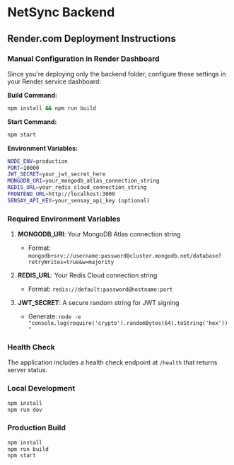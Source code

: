 # NetSync Backend

## Render.com Deployment Instructions

### Manual Configuration in Render Dashboard

Since you're deploying only the backend folder, configure these settings in your Render service dashboard:

**Build Command:**
```bash
npm install && npm run build
```

**Start Command:**
```bash
npm start
```

**Environment Variables:**
```bash
NODE_ENV=production
PORT=10000
JWT_SECRET=your_jwt_secret_here
MONGODB_URI=your_mongodb_atlas_connection_string
REDIS_URL=your_redis_cloud_connection_string
FRONTEND_URL=http://localhost:3000
SENSAY_API_KEY=your_sensay_api_key (optional)
```

### Required Environment Variables

1. **MONGODB_URI**: Your MongoDB Atlas connection string
   - Format: `mongodb+srv://username:password@cluster.mongodb.net/database?retryWrites=true&w=majority`

2. **REDIS_URL**: Your Redis Cloud connection string
   - Format: `redis://default:password@hostname:port`

3. **JWT_SECRET**: A secure random string for JWT signing
   - Generate: `node -e "console.log(require('crypto').randomBytes(64).toString('hex'))"`

### Health Check

The application includes a health check endpoint at `/health` that returns server status.

### Local Development

```bash
npm install
npm run dev
```

### Production Build

```bash
npm install
npm run build
npm start
```